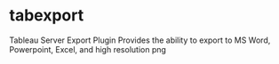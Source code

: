 # tabexport
Tableau Server Export Plugin
Provides the ability to export to MS Word, Powerpoint, Excel, and high resolution png
